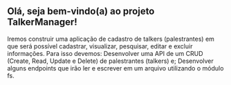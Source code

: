 ##  Olá, seja bem-vindo(a) ao projeto TalkerManager!

Iremos construir uma aplicação de cadastro de talkers (palestrantes) em que será possível cadastrar, visualizar, pesquisar, editar e excluir informações. Para isso devemos:
Desenvolver uma API de um CRUD (Create, Read, Update e Delete) de palestrantes (talkers) e;
Desenvolver alguns endpoints que irão ler e escrever em um arquivo utilizando o módulo fs.
